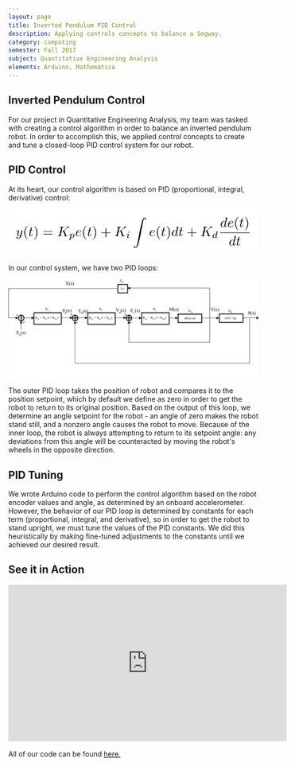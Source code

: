 ```yaml
---
layout: page
title: Inverted Pendulum PID Control
description: Applying controls concepts to balance a Segway.
category: computing
semester: Fall 2017
subject: Quantitative Engineering Analysis
elements: Arduino, Mathematica
---
```


## Inverted Pendulum Control

For our project in Quantitative Engineering Analysis, my team was tasked with creating a control algorithm in order to balance an inverted pendulum robot. In order to accomplish this, we applied control concepts to create and tune a closed-loop PID control system for our robot.

## PID Control

At its heart, our control algorithm is based on PID (proportional, integral, derivative) control:

![](images/PID.png)


In our control system, we have two PID loops:

<div class = "row uniform">
  <div class = "12u">
    <span class = "image fit">
      <img src="images/BlockDiagram.png">
    </span>
  </div>
</div>

The outer PID loop takes the position of robot and compares it to the position setpoint, which by default we define as zero in order to get the robot to return to its original position. Based on the output of this loop, we determine an angle setpoint for the robot - an angle of zero makes the robot stand still, and a nonzero angle causes the robot to move. Because of the inner loop, the robot is always attempting to return to its setpoint angle: any deviations from this angle will be counteracted by moving the robot's wheels in the opposite direction.

## PID Tuning

We wrote Arduino code to perform the control algorithm based on the robot encoder values and angle, as determined by an onboard accelerometer. However, the behavior of our PID loop is determined by constants for each term (proportional, integral, and derivative), so in order to get the robot to stand upright, we must tune the values of the PID constants. We did this heuristically by making fine-tuned adjustments to the constants until we achieved our desired result.

## See it in Action

<iframe width="560" height="315" src="https://www.youtube.com/embed/_gubutSz2GY?rel=0&amp;showinfo=0" frameborder="0" allow="autoplay; encrypted-media" allowfullscreen></iframe>

All of our code can be found [here.](https://github.com/aselker/qea-rocks)
